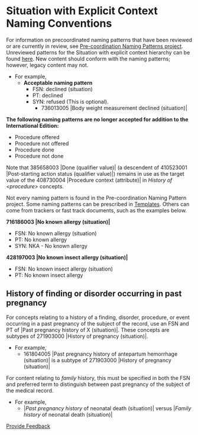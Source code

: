 # Situation with Explicit Context Naming Conventions

For information on precoordinated naming patterns that have been reviewed or are currently in review, see [Pre-coordination Naming Patterns project](https://conf.spaces.snomed.org/wiki/spaces/IHTSDO1/pages/130978180/Pre-coordination+Naming+Patterns+Project). Unreviewed patterns for the Situation with explicit context hierarchy can be found [here](https://conf.spaces.snomed.org/wiki/spaces/IHTSDO1/pages/130978836/Unreviewed+Patterns+by+Hierarchy). New content should conform with the naming patterns; however, legacy content may not.

* For example,
  * **Acceptable naming pattern**
    * FSN: declined (situation)
    * PT: declined
    * SYN: refused (This is optional).
      * 736013005 |Body weight measurement declined (situation)|

**The following naming patterns are no longer accepted for addition to the International Edition:**

* Procedure offered
* Procedure not offered
* Procedure done
* Procedure not done

Note that 385658003 |Done (qualifier value)| (a descendent of 410523001 |Post-starting action status (qualifier value)|) remains in use as the target value of the 408730004 |Procedure context (attribute)| in _History of \<procedure>_ concepts.

Not every naming pattern is found in the Pre-coordination Naming Pattern project. Some naming patterns can be prescribed in [Templates](https://conf.spaces.snomed.org/wiki/spaces/SCTEMPLATES/overview?homepageId=133988366). Others can come from trackers or fast track documents, such as the examples below.

**716186003 |No known allergy (situation)|**

* FSN: No known allergy (situation)
* PT: No known allergy
* SYN: NKA - No known allergy

**428197003 |No known insect allergy (situation)|**

* FSN: No known insect allergy (situation)
* PT: No known insect allergy

## History of finding or disorder occurring in past pregnancy

For concepts relating to a history of a finding, disorder, procedure, or event occurring in a past pregnancy of the subject of the record, use an FSN and PT of |Past pregnancy history of X (situation)|. These concepts are subtypes of 271903000 |History of pregnancy (situation)|.

* For example,
  * 161804005 |Past pregnancy history of antepartum hemorrhage (situation)| is a subtype of 271903000 |History of pregnancy (situation)|

For content relating to _family_ history, this must be specified in both the FSN and preferred term to distinguish between past pregnancy of the subject of the medical record.

* For example,
  * |_Past pregnancy history_ of neonatal death (situation)| versus |_Family_ _history_ of neonatal death (situation)|

<a href="https://docs.google.com/forms/d/e/1FAIpQLScTmbZIf0UEQwYDkY27EEWBkaiYkHSbR0_9DmFrMLXoQLyL7Q/viewform?usp=pp_url&#x26;entry.1767247133=SCT+Editorial+Guide&#x26;entry.670899847=Situation%20with%20Explicit%20Context%20Naming%20Conventions" class="button primary">Provide Feedback</a>
